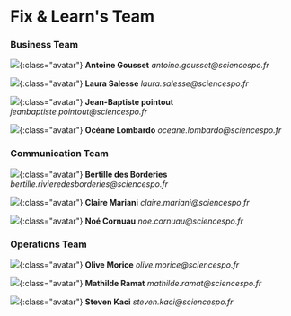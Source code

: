# Fix & Learn's Team

### Business Team 

![](assets/images/antoine.png){:class="avatar"}
**Antoine Gousset**
_antoine.gousset@sciencespo.fr_

![](assets/images/laura.png){:class="avatar"}
**Laura Salesse**
_laura.salesse@sciencespo.fr_

![](assets/images/jb.png){:class="avatar"}
**Jean-Baptiste pointout**
_jeanbaptiste.pointout@sciencespo.fr_

![](assets/images/oceane.png){:class="avatar"}
**Océane Lombardo**
_oceane.lombardo@sciencespo.fr_

### Communication Team

![](assets/images/bertille.png){:class="avatar"}
**Bertille des Borderies**
_bertille.rivieredesborderies@sciencespo.fr_

![](assets/images/claire.png){:class="avatar"}
**Claire Mariani**
_claire.mariani@sciencespo.fr_

![](assets/images/noe.png){:class="avatar"}
**Noé Cornuau**
_noe.cornuau@sciencespo.fr_

### Operations Team

![](assets/images/olive.png){:class="avatar"}
**Olive Morice**
_olive.morice@sciencespo.fr_

![](assets/images/mathilde.png){:class="avatar"}
**Mathilde Ramat**
_mathilde.ramat@sciencespo.fr_

![](assets/images/steven.png){:class="avatar"}
**Steven Kaci**
_steven.kaci@sciencespo.fr_
